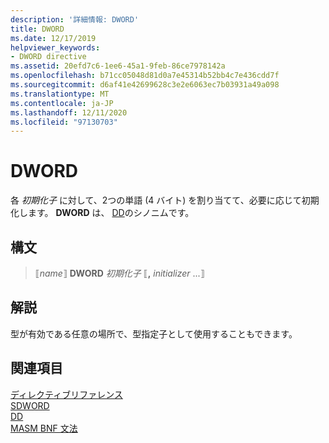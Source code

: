 ```yaml
---
description: '詳細情報: DWORD'
title: DWORD
ms.date: 12/17/2019
helpviewer_keywords:
- DWORD directive
ms.assetid: 20efd7c6-1ee6-45a1-9feb-86ce7978142a
ms.openlocfilehash: b71cc05048d81d0a7e45314b52bb4c7e436cdd7f
ms.sourcegitcommit: d6af41e42699628c3e2e6063ec7b03931a49a098
ms.translationtype: MT
ms.contentlocale: ja-JP
ms.lasthandoff: 12/11/2020
ms.locfileid: "97130703"
---
```

# <a name="dword"></a>DWORD

各 *初期化子* に対して、2つの単語 (4 バイト) を割り当てて、必要に応じて初期化します。 **DWORD** は、 [DD](dd.md)のシノニムです。

## <a name="syntax"></a>構文

> ⟦*name*⟧ **DWORD** *初期化子* ⟦__,__ *initializer* ...⟧

## <a name="remarks"></a>解説

型が有効である任意の場所で、型指定子として使用することもできます。

## <a name="see-also"></a>関連項目

[ディレクティブリファレンス](directives-reference.md)\
[SDWORD](sdword.md)\
[DD](dd.md)\
[MASM BNF 文法](masm-bnf-grammar.md)
